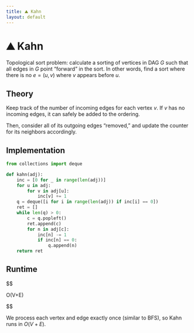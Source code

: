 ```yaml
---
title: ⛰️ Kahn
layout: default
---
```


# ⛰️ Kahn

Topological sort problem: calculate a sorting of vertices in DAG $G$ such that all edges in $G$ point “forward” in the sort. In other words, find a sort where there is no $e = (u, v)$ where $v$ appears before $u$.

## Theory
Keep track of the number of incoming edges for each vertex $v$. If $v$ has no incoming edges, it can safely be added to the ordering.

Then, consider all of its outgoing edges “removed,” and update the counter for its neighbors accordingly.

## Implementation
```python
from collections import deque

def kahn(adj):
	inc = [0 for _ in range(len(adj))]
	for u in adj:
		for v in adj[u]:
			inc[v] += 1
	q = deque([i for i in range(len(adj)) if inc[i] == 0])
	ret = []
	while len(q) > 0:
		c = q.popleft()
		ret.append(c)
		for n in adj[c]:
			inc[n] -= 1
			if inc[n] == 0:
				q.append(n)
	return ret
```

## Runtime

$$

 O(V+E) 

$$

We process each vertex and edge exactly once (similar to BFS), so Kahn runs in $O(V+E)$.